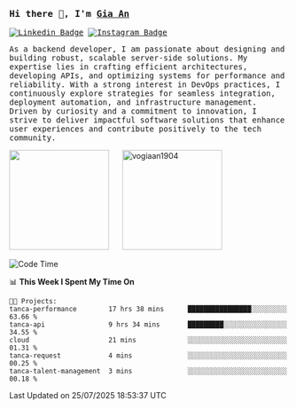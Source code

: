 ### <samp>Hi there 👋, I'm <a href="https://www.linkedin.com/in/vogiaan1904/" target="_blank">Gia An</a></samp>

<samp> [![Linkedin Badge](https://img.shields.io/badge/-LinkedIn-0e76a8?style=flat-square&logo=Linkedin&logoColor=white)](https://linkedin.com/in/vogiaan1904)
[![Instagram Badge](https://img.shields.io/badge/-Instagram-e4405f?style=flat-square&logo=Instagram&logoColor=white)](https://instagram.com/_.ja.ann_/) </samp> 

<samp>As a backend developer, I am passionate about designing and building robust, scalable server-side solutions. My expertise lies in crafting efficient architectures, developing APIs, and optimizing systems for performance and reliability. With a strong interest in DevOps practices, I continuously explore strategies for seamless integration, deployment automation, and infrastructure management. Driven by curiosity and a commitment to innovation, I strive to deliver impactful software solutions that enhance user experiences and contribute positively to the tech community.</samp>



<div>
  <img height="180em" src="https://github-readme-stats.vercel.app/api/top-langs/?username=vogiaan1904&show_icons=true&hide_border=true&layout=compact&langs_count=10&theme=transparent&include_orgs=true"/>
  &nbsp;&nbsp;&nbsp;&nbsp;
  <img height="180em" src="https://github-readme-stats.vercel.app/api?username=vogiaan1904&show_icons=true&hide_border=true&&count_private=true&include_all_commits=true&theme=transparent&locale=en" alt="vogiaan1904" />
</div>






<!--START_SECTION:waka-->
![Code Time](http://img.shields.io/badge/Code%20Time-1%2C228%20hrs%202%20mins-blue)

📊 **This Week I Spent My Time On** 

```text
🐱‍💻 Projects: 
tanca-performance        17 hrs 38 mins      ████████████████░░░░░░░░░   63.66 % 
tanca-api                9 hrs 34 mins       █████████░░░░░░░░░░░░░░░░   34.55 % 
cloud                    21 mins             ░░░░░░░░░░░░░░░░░░░░░░░░░   01.31 % 
tanca-request            4 mins              ░░░░░░░░░░░░░░░░░░░░░░░░░   00.25 % 
tanca-talent-management  3 mins              ░░░░░░░░░░░░░░░░░░░░░░░░░   00.18 % 
```


 Last Updated on 25/07/2025 18:53:37 UTC
<!--END_SECTION:waka-->

